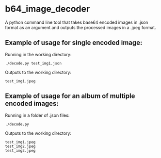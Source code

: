 # b64_image_decoder
A python command line tool that takes base64 encoded images in .json format as an argument and outputs the processed images in a .jpeg format.

## Example of usage for single encoded image:

Running in the working directory:
```
./decode.py test_img1.json
```

Outputs to the working directory:
```
test_img1.jpeg
```

## Example of usage for an album of multiple encoded images:

Running in a folder of .json files:
```
./decode.py
```

Outputs to the working directory:
```
test_img1.jpeg
test_img2.jpeg
test_img3.jpeg
```
